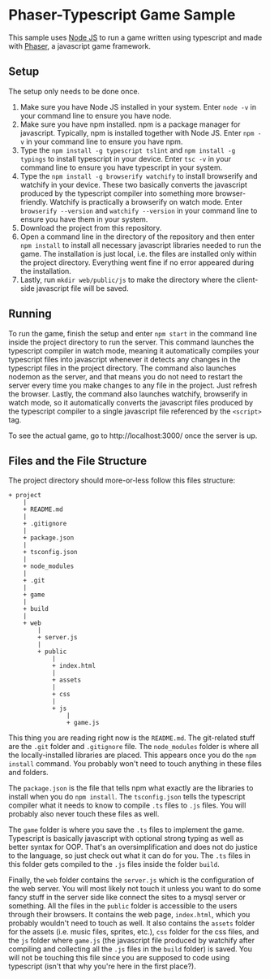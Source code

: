 # Phaser-Typescript Game Sample

This sample uses [Node JS][1] to run a game written using typescript and made with [Phaser][2], a javascript game framework.

## Setup

The setup only needs to be done once.

 1. Make sure you have Node JS installed in your system. Enter `node -v` in your command line to ensure you have node.
 2. Make sure you have npm installed. npm is a package manager for javascript. Typically, npm is installed together with Node JS. Enter `npm -v` in your command line to ensure you have npm.
 3. Type the `npm install -g typescript tslint` and `npm install -g typings` to install typescript in your device. Enter `tsc -v` in your command line to ensure you have typescript in your system.
 4. Type the `npm install -g browserify watchify` to install browserify and watchify in your device. These two basically converts the javascript produced by the typescript compiler into something more browser-friendly. Watchify is practically a browserify on watch mode. Enter `browserify --version` and `watchify --version` in your command line to ensure you have them in your system. 
 5. Download the project from this repository.
 6. Open a command line in the directory of the repository and then enter `npm install` to install all necessary javascript libraries needed to run the game. The installation is just local, i.e. the files are installed only within the project directory. Everything went fine if no error appeared during the installation.
 7. Lastly, run `mkdir web/public/js` to make the directory where the client-side javascript file will be saved.

## Running

To run the game, finish the setup and enter `npm start` in the command line inside the project directory to run the server. This command launches the typescript compiler in watch mode, meaning it automatically compiles your typescript files into javascript whenever it detects any changes in the typescript files in the project directory. The command also launches nodemon as the server, and that means you do not need to restart the server every time you make changes to any file in the project. Just refresh the browser. Lastly, the command also launches watchify, browserify in watch mode, so it automatically converts the javascript files produced by the typescript compiler to a single javascript file referenced by the `<script>` tag.

To see the actual game, go to http://localhost:3000/ once the server is up.

## Files and the File Structure

The project directory should more-or-less follow this files structure:
```
+ project
	|
	+ README.md
	|
	+ .gitignore
	|
	+ package.json
	|
	+ tsconfig.json
	|
	+ node_modules
	|
	+ .git
	|
	+ game
	|
	+ build
	|
	+ web
		|
		+ server.js
		|
		+ public
			|
			+ index.html
			|
			+ assets
			|
			+ css
			|
			+ js
			    |
			    + game.js
```

This thing you are reading right now is the `README.md`. The git-related stuff are the `.git` folder and `.gitignore` file. The `node_modules` folder is where all the locally-installed libraries are placed. This appears once you do the `npm install` command. You probably won't need to touch anything in these files and folders.

The `package.json` is the file that tells npm what exactly are the libraries to install when you do `npm install`. The `tsconfig.json` tells the typescript compiler what it needs to know to compile `.ts` files to `.js` files. You will probably also never touch these files as well.

The `game` folder is where you save the `.ts` files to implement the game. Typescript is basically javascript with optional strong typing as well as better syntax for OOP. That's an oversimplification and does not do justice to the language, so just check out what it can do for you. The `.ts` files in this folder gets compiled to the `.js` files inside the folder `build`.

Finally, the `web` folder contains the `server.js` which is the configuration of the web server. You will most likely not touch it unless you want to do some fancy stuff in the server side like connect the sites to a mysql server or something. All the files in the `public` folder is accessible to the users through their browsers. It contains the web page, `index.html`, which you probably wouldn't need to touch as well.  It also contains the `assets` folder for the assets (i.e. music files, sprites, etc.), `css` folder for the css files, and the `js` folder where `game.js` (the javascript file produced by watchify after compiling and collecting all the `.js` files in the `build` folder) is saved. You will not be touching this file since you are supposed to code using typescript (isn't that why you're here in the first place?).

[1]: https://nodejs.org/en/
[2]: http://phaser.io/
